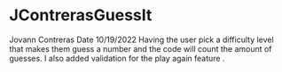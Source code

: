 # JContrerasGuessIt
Jovann Contreras
Date 10/19/2022
Having the user pick a difficulty level that makes them guess a number and the code will count the amount of guesses. I also added validation for the play again feature .
